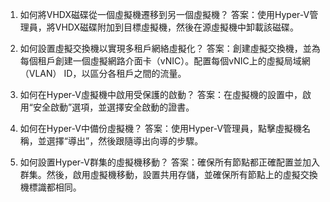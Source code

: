 1. 如何將VHDX磁碟從一個虛擬機遷移到另一個虛擬機？
答案：使用Hyper-V管理員，將VHDX磁碟附加到目標虛擬機，然後在源虛擬機中卸載該磁碟。

2. 如何設置虛擬交換機以實現多租戶網絡虛擬化？
答案：創建虛擬交換機，並為每個租戶創建一個虛擬網路介面卡（vNIC）。配置每個vNIC上的虛擬局域網（VLAN） ID，以區分各租戶之間的流量。

3. 如何在Hyper-V虛擬機中啟用受保護的啟動？
答案：在虛擬機的設置中，啟用“安全啟動”選項，並選擇安全啟動的證書。

4. 如何在Hyper-V中備份虛擬機？
答案：使用Hyper-V管理員，點擊虛擬機名稱，並選擇“導出”，然後跟隨導出向導的步驟。

5. 如何設置Hyper-V群集的虛擬機移動？
答案：確保所有節點都正確配置並加入群集。然後，啟用虛擬機移動，設置共用存儲，並確保所有節點上的虛擬交換機標識都相同。